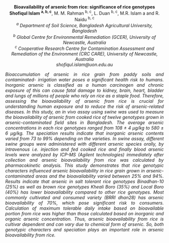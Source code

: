 <center><strong>Bioavailability of arsenic from rice: significance of rice genotypes</strong>

<center><strong>Shofiqul Islam <sup>a, b, c</sup></strong>, M. M. Rahman <sup>b, c</sup>, L. Duan <sup>b, c</sup>, M.R. Islam a and R. Naidu <sup>b, c</sup>

<center><i><sup>a</sup> Department of Soil Science, Bangladesh Agricultural University, Bangladesh</i>

<center><i><sup>b</sup> Global Centre for Environmental Remediation (GCER), University of Newcastle, Australia 

<center><i><sup>c</sup> Cooperative Research Centre for Contamination Assessment and Remediation of the Environment (CRC CARE), University of Newcastle, Australia</i>

<center><i>shofiqul.islam@uon.edu.au</i>

<p style="text-align:justify">Bioaccumulation of arsenic in rice grain from paddy soils and
contaminated- irrigation water poses a significant health risk to
humans. Inorganic arsenic is classified as a human carcinogen and
chronic exposure of this can cause fatal damage to kidney, brain, heart,
bladder and lungs of millions of people who rely on rice as a staple
food. Therefore, assessing the bioavailability of arsenic from rice is
crucial for understanding human exposure and to reduce the risk of
arsenic-related diseases. In this study, an in vivo assay using swine
was used to measure the bioavailability of arsenic from cooked rice of
twelve genotypes grown in arsenic-contaminated field sites in
Bangladesh. The average arsenic concentrations in each rice genotypes
ranged from 108 ± 4 µg/kg to 580 ± 6 µg/kg. The speciation results
indicate that inorganic arsenic contents varied from 73 to 99% depending
on the varieties. In swine assay, different swine groups were
administered with different arsenic species orally, by intravenous i.e.
injection and fed cooked rice and finally blood arsenic levels were
analyzed by ICP-MS (Agilent technologies) immediately after collection
and arsenic bioavailability from rice was calculated by pharmacokinetic
analysis. This study demonstrates that rice genotypic characters
influenced arsenic bioavailability in rice grain grown in
arsenic-contaminated areas and the bioavailability varied between 25%
and 94%. Results indicate that arsenic in salt tolerant rice genotypes
Binadhan-10 (25%) as well as brown rice genotypes Kheali Boro (35%) and
Local Boro (40%) has lower bioavailability compared to other rice
genotypes. Most commonly cultivated and consumed variety (BRRI dhan28)
has arsenic bioavailability of 70%, which pose significant risk to
consumers. Calculation of maximum tolerable daily intake based on
bioavailable portion from rice was higher than those calculated based on
inorganic and organic arsenic concentration. Thus, arsenic
bioavailability from rice is cultivar dependent and can vary due to
chemical form of arsenic. So, both genotypic characters and speciation
plays an important role in arsenic bioavailability from rice.
